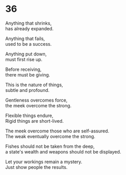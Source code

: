 # 36

Anything that shrinks,  
has already expanded.

Anything that fails,  
used to be a success.

Anything put down,  
must first rise up.

Before receiving,  
there must be giving.

This is the nature of things,  
subtle and profound.

Gentleness overcomes force,   
the meek overcome the strong.

Flexible things endure,  
Rigid things are short-lived.  
  
The meek overcome those who are self-assured.  
The weak eventually overcome the strong.

Fishes should not be taken from the deep,  
a state's wealth and weapons should not be displayed.

Let your workings remain a mystery.  
Just show people the results.

